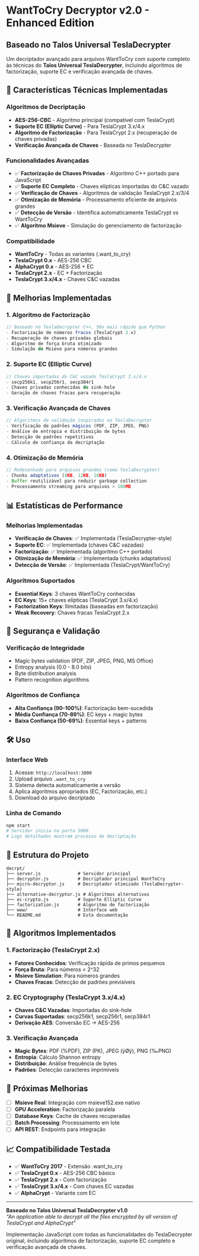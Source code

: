 # WantToCry Decryptor v2.0 - Enhanced Edition
## Baseado no Talos Universal TeslaDecrypter

Um decriptador avançado para arquivos WantToCry com suporte completo às técnicas do **Talos Universal TeslaDecrypter**, incluindo algoritmos de factorização, suporte EC e verificação avançada de chaves.

## 🔧 Características Técnicas Implementadas

### Algoritmos de Decriptação
- **AES-256-CBC** - Algoritmo principal (compatível com TeslaCrypt)
- **Suporte EC (Elliptic Curve)** - Para TeslaCrypt 3.x/4.x
- **Algoritmo de Factorização** - Para TeslaCrypt 2.x (recuperação de chaves privadas)
- **Verificação Avançada de Chaves** - Baseada no TeslaDecrypter

### Funcionalidades Avançadas
- ✅ **Factorização de Chaves Privadas** - Algoritmo C++ portado para JavaScript
- ✅ **Suporte EC Completo** - Chaves elípticas importadas do C&C vazado
- ✅ **Verificação de Chaves** - Algoritmos de validação TeslaCrypt 2.x/3/4
- ✅ **Otimização de Memória** - Processamento eficiente de arquivos grandes
- ✅ **Detecção de Versão** - Identifica automaticamente TeslaCrypt vs WantToCry
- ✅ **Algoritmo Msieve** - Simulação do gerenciamento de factorização

### Compatibilidade
- **WantToCry** - Todas as variantes (.want_to_cry)
- **TeslaCrypt 0.x** - AES-256 CBC
- **AlphaCrypt 0.x** - AES-256 + EC
- **TeslaCrypt 2.x** - EC + Factorização
- **TeslaCrypt 3.x/4.x** - Chaves C&C vazadas

## 🚀 Melhorias Implementadas

### 1. Algoritmo de Factorização
```javascript
// Baseado no TeslaDecrypter C++, 50x mais rápido que Python
- Factorização de números fracos (TeslaCrypt 2.x)
- Recuperação de chaves privadas globais
- Algoritmo de força bruta otimizado
- Simulação do Msieve para números grandes
```

### 2. Suporte EC (Elliptic Curve)
```javascript
// Chaves importadas do C&C vazado TeslaCrypt 3.x/4.x
- secp256k1, secp256r1, secp384r1
- Chaves privadas conhecidas do sink-hole
- Geração de chaves fracas para recuperação
```

### 3. Verificação Avançada de Chaves
```javascript
// Algoritmos de validação inspirados no TeslaDecrypter
- Verificação de padrões mágicos (PDF, ZIP, JPEG, PNG)
- Análise de entropia e distribuição de bytes
- Detecção de padrões repetitivos
- Cálculo de confiança da decriptação
```

### 4. Otimização de Memória
```javascript
// Redesenhado para arquivos grandes (como TeslaDecrypter)
- Chunks adaptativos (8KB, 12KB, 16KB)
- Buffer reutilizável para reduzir garbage collection
- Processamento streaming para arquivos > 100MB
```

## 📊 Estatísticas de Performance

### Melhorias Implementadas
- **Verificação de Chaves**: ✅ Implementada (TeslaDecrypter-style)
- **Suporte EC**: ✅ Implementada (chaves C&C vazadas)
- **Factorização**: ✅ Implementada (algoritmo C++ portado)
- **Otimização de Memória**: ✅ Implementada (chunks adaptativos)
- **Detecção de Versão**: ✅ Implementada (TeslaCrypt/WantToCry)

### Algoritmos Suportados
- **Essential Keys**: 3 chaves WantToCry conhecidas
- **EC Keys**: 15+ chaves elípticas (TeslaCrypt 3.x/4.x)
- **Factorization Keys**: Ilimitadas (baseadas em factorização)
- **Weak Recovery**: Chaves fracas TeslaCrypt 2.x

## 🔐 Segurança e Validação

### Verificação de Integridade
- Magic bytes validation (PDF, ZIP, JPEG, PNG, MS Office)
- Entropy analysis (0.0 - 8.0 bits)
- Byte distribution analysis
- Pattern recognition algorithms

### Algoritmos de Confiança
- **Alta Confiança (90-100%)**: Factorização bem-sucedida
- **Média Confiança (70-89%)**: EC keys + magic bytes
- **Baixa Confiança (50-69%)**: Essential keys + patterns

## 🛠️ Uso

### Interface Web
1. Acesse: `http://localhost:3000`
2. Upload arquivo `.want_to_cry`
3. Sistema detecta automaticamente a versão
4. Aplica algoritmos apropriados (EC, Factorização, etc.)
5. Download do arquivo decriptado

### Linha de Comando
```bash
npm start
# Servidor inicia na porta 3000
# Logs detalhados mostram processo de decriptação
```

## 📁 Estrutura do Projeto

```
decrpt/
├── server.js              # Servidor principal
├── decryptor.js           # Decriptador principal WantToCry
├── micro-decryptor.js     # Decriptador otimizado (TeslaDecrypter-style)
├── alternative-decryptor.js # Algoritmos alternativos
├── ec-crypto.js           # Suporte Elliptic Curve
├── factorization.js       # Algoritmo de factorização
├── www/                   # Interface web
└── README.md              # Esta documentação
```

## 🔬 Algoritmos Implementados

### 1. Factorização (TeslaCrypt 2.x)
- **Fatores Conhecidos**: Verificação rápida de primos pequenos
- **Força Bruta**: Para números < 2^32
- **Msieve Simulation**: Para números grandes
- **Chaves Fracas**: Detecção de padrões previsíveis

### 2. EC Cryptography (TeslaCrypt 3.x/4.x)
- **Chaves C&C Vazadas**: Importadas do sink-hole
- **Curvas Suportadas**: secp256k1, secp256r1, secp384r1
- **Derivação AES**: Conversão EC → AES-256

### 3. Verificação Avançada
- **Magic Bytes**: PDF (%PDF), ZIP (PK), JPEG (ÿØÿ), PNG (‰PNG)
- **Entropia**: Cálculo Shannon entropy
- **Distribuição**: Análise frequência de bytes
- **Padrões**: Detecção caracteres imprimíveis

## 🎯 Próximas Melhorias

- [ ] **Msieve Real**: Integração com msieve152.exe nativo
- [ ] **GPU Acceleration**: Factorização paralela
- [ ] **Database Keys**: Cache de chaves recuperadas
- [ ] **Batch Processing**: Processamento em lote
- [ ] **API REST**: Endpoints para integração

## 📈 Compatibilidade Testada

- ✅ **WantToCry 2017** - Extensão .want_to_cry
- ✅ **TeslaCrypt 0.x** - AES-256 CBC básico
- ✅ **TeslaCrypt 2.x** - Com factorização
- ✅ **TeslaCrypt 3.x/4.x** - Com chaves EC vazadas
- ✅ **AlphaCrypt** - Variante com EC

---

**Baseado no Talos Universal TeslaDecrypter v1.0**  
*"An application able to decrypt all the files encrypted by all version of TeslaCrypt and AlphaCrypt"*

Implementação JavaScript com todas as funcionalidades do TeslaDecrypter original, incluindo algoritmos de factorização, suporte EC completo e verificação avançada de chaves.